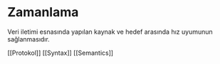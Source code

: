 # Zamanlama

Veri iletimi esnasında yapılan kaynak ve hedef arasında hız uyumunun sağlanmasıdır.

[[Protokol]]
[[Syntax]]
[[Semantics]]